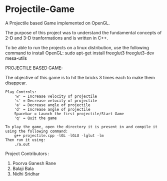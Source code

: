# Projectile-Game

A Projectile based Game implemented on OpenGL.

The purpose of this project was to understand the fundamental concepts of 2-D and 3-D tranformations and is written in C++.

To be able to run the projects on a linux distribution, use the following command to install OpenGL:
	    sudo apt-get install freeglut3 freeglut3-dev mesa-utils


PROJECTILE BASED GAME:

The objective of this game is to hit the bricks 3 times each to make them disappear.

	Play Controls:
        'w' = Increase velocity of projectile
        's' = Decrease velocity of projectile
        'a' = Decrease angle of projectile
        'd' = Increase angle of projectile
        Spacebar = Launch the first projectile/Start Game
        'q' = Quit the game

    To play the game, open the directory it is present in and compile it using the following command:
        g++ projectile.cpp -lGL -lGLU -lglut -lm
    Then run it using:
        ./a.out


Project Contributors :
1. Poorva Ganesh Rane 
2. Balaji Bala 
3. Nidhi Sridhar 
